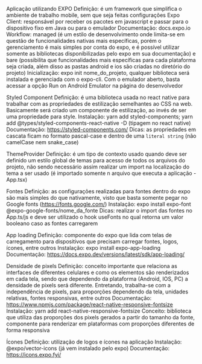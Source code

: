 Aplicação utilizando EXPO
Definição: é um framework que simplifica o ambiente de trabalho mobile, sem que seja feitas configurações
Expo Client: responsável por receber os pacotes em javascript e passar para o dispositivo fixo em Java ou para o emulador
Documentação: docs.expo.io
Workflow: managed (é um estilo de desenvolvimento onde limita-se em questão de funcionalidades nativas mais específicas, porém o gerenciamento é mais simples por conta do expo, e é possível utilizar somente as bibliotecas disponibilizadas pelo expo em sua documentação) e bare (possibilita que funcionalidades mais específicas para cada plataforma seja criada, além disso as pastas android e ios são criadas no diretório do projeto)
Inicialização: expo init nome_do_projeto, qualquer biblioteca será instalada e gerenciada com o expo-cli. Com o emulador aberto, basta acessar a opção Run on Android Emulator na página do desenvolvedor

Styled Component
Definição: é uma biblioteca usada no react native para trabalhar com as propriedades de estilização semelhantes ao CSS na web. Basicamente será criado um componente de estilização, ao invés de ser uma propriedade para style.
Instalação: yarn add styled-components; yarn add @types/styled-components-react-native -D (tipagem no react native)
Documentação: https://styled-components.com/
Dicas: as propriedades em cascata ficam no formato pascal-case e dentro de uma `literal string` (não camelCase nem snake_case)

ThemeProvider
Definição: é um tipo de contexto usado quando deve ser definido um estilo global de temas para acesso de todos os arquivos do projeto, não sendo necessário assim realizar um import na localização do tema a ser usado (é importado somente n arquivo que executa a aplicação - App.tsx)

Fontes
Definição: as configurações realizadas para fontes dentro do expo são mais simples do que nativamente, visto que basta somente pegar no Google fonts (https://fonts.google.com/)
Instalação: expo install expo-font @expo-google-fonts/nome_da_fonte
Dicas: realizar o import das fontes no App.ts/js e deve ser utilizado o hook useFonts no qual retorna um valor booleano caso as fontes carregarem

App loading
Definição: componente do expo que lida com telas de carregamento para dispositivos que precisam carregar fontes, logos, ícones, entre outros
Instalação: expo install expo-app-loading
Documentação: https://docs.expo.dev/versions/latest/sdk/app-loading/

Densidade de pixels
Definição: conceito importante que relaciona as interfaces de diferentes celulares e como os elementos são renderizados em cada tela, sendo que dependendo da plataforma (Android, IOS, PC) a densidade de pixels será diferente. Entretando, trabalha-se com a independência de pixels, para proporções dependendo da tela, unidades relativas, fontes responsivas, entre outros
Documentação: https://www.npmjs.com/package/react-native-responsive-fontsize
Instalação: yarn add react-native-responsive-fontsize
Conceito: biblioteca que utiliza das proporções dos pixels gerados a partir do tamanho da fonte, componente para renderizar em plataformas com proporções diferentes de forma responsiva

Ícones
Definição: utilização de logos e ícones na aplicação
Instalação: @expo/vector-icons (já vem instalado pelo expo)
Documentação: https://icons.expo.fyi/

